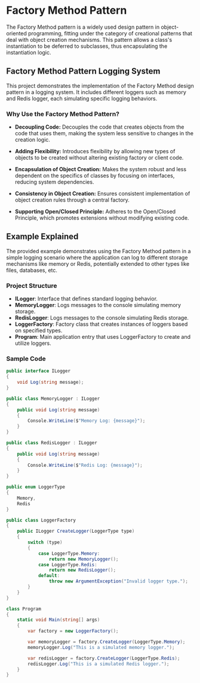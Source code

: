# Factory Method Pattern

The Factory Method pattern is a widely used design pattern in object-oriented programming, fitting under the category of creational patterns that deal with object creation mechanisms. This pattern allows a class's instantiation to be deferred to subclasses, thus encapsulating the instantiation logic.


## Factory Method Pattern Logging System

This project demonstrates the implementation of the Factory Method design pattern in a logging system. It includes different loggers such as memory and Redis logger, each simulating specific logging behaviors.

### Why Use the Factory Method Pattern?

- **Decoupling Code:** Decouples the code that creates objects from the code that uses them, making the system less sensitive to changes in the creation logic.

- **Adding Flexibility:** Introduces flexibility by allowing new types of objects to be created without altering existing factory or client code. 

- **Encapsulation of Object Creation:** Makes the system robust and less dependent on the specifics of classes by focusing on interfaces, reducing system dependencies.

- **Consistency in Object Creation:** Ensures consistent implementation of object creation rules through a central factory.

- **Supporting Open/Closed Principle:** Adheres to the Open/Closed Principle, which promotes extensions without modifying existing code.

## Example Explained

The provided example demonstrates using the Factory Method pattern in a simple logging scenario where the application can log to different storage mechanisms like memory or Redis, potentially extended to other types like files, databases, etc.

### Project Structure

- **ILogger**: Interface that defines standard logging behavior.
- **MemoryLogger**: Logs messages to the console simulating memory storage.
- **RedisLogger**: Logs messages to the console simulating Redis storage.
- **LoggerFactory**: Factory class that creates instances of loggers based on specified types.
- **Program**: Main application entry that uses LoggerFactory to create and utilize loggers.

### Sample Code

```csharp
public interface ILogger
{
    void Log(string message);
}

public class MemoryLogger : ILogger
{
    public void Log(string message)
    {
        Console.WriteLine($"Memory Log: {message}");
    }
}

public class RedisLogger : ILogger
{
    public void Log(string message)
    {
        Console.WriteLine($"Redis Log: {message}");
    }
}

public enum LoggerType
{
    Memory,
    Redis
}

public class LoggerFactory
{
    public ILogger CreateLogger(LoggerType type)
    {
        switch (type)
        {
            case LoggerType.Memory:
                return new MemoryLogger();
            case LoggerType.Redis:
                return new RedisLogger();
            default:
                throw new ArgumentException("Invalid logger type.");
        }
    }
}

class Program
{
    static void Main(string[] args)
    {
        var factory = new LoggerFactory();

        var memoryLogger = factory.CreateLogger(LoggerType.Memory);
        memoryLogger.Log("This is a simulated memory logger.");

        var redisLogger = factory.CreateLogger(LoggerType.Redis);
        redisLogger.Log("This is a simulated Redis logger.");
    }
}
```